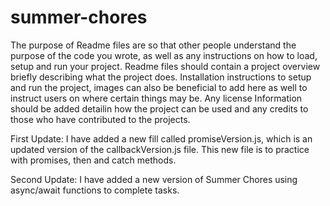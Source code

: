 # summer-chores
The purpose of Readme files are so that other people understand the purpose of the code you wrote, as well as any instructions on how to load, setup and run your project. Readme files should contain a project overview briefly describing what the project does. Installation instructions to setup and run the project, images can also be beneficial to add here as well to instruct users on where certain things may be. Any license Information should be added detailin how the project can be used and any credits to those who have contributed to the projects.

First Update:
I have added a new fill called promiseVersion.js, which is an updated version of the callbackVersion.js file. This new file is to practice with promises, then and catch methods.

Second Update:
I have added a new version of Summer Chores using async/await functions to complete tasks.